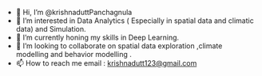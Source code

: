 - 👋 Hi, I’m @krishnaduttPanchagnula
- 👀 I’m interested in Data Analytics ( Especially in spatial data and climatic data) and Simulation.
- 🌱 I’m currently honing my skills in Deep Learning.
- 💞️ I’m looking to collaborate on spatial data exploration ,climate modelling and behavior modelling  .
- 📫 How to reach me  email : krishnadutt123@gmail.com 

<!---
krishnaduttPanchagnula/krishnaduttPanchagnula is a ✨ special ✨ repository because its `README.md` (this file) appears on your GitHub profile.
You can click the Preview link to take a look at your changes.
--->
